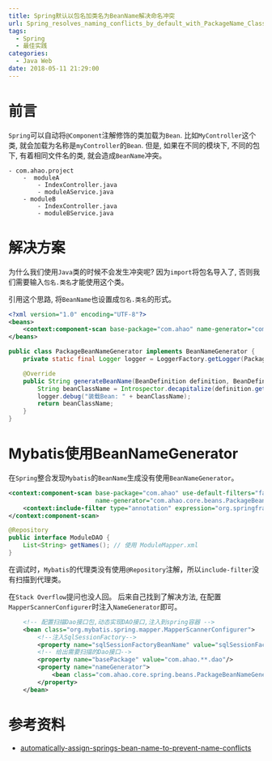 ```yaml
---
title: Spring默认以包名加类名为BeanName解决命名冲突
url: Spring_resolves_naming_conflicts_by_default_with_PackageName_ClassName_BeanName
tags:
  - Spring
  - 最佳实践
categories:
  - Java Web
date: 2018-05-11 21:29:00
---
```

# 前言
`Spring`可以自动将`@Component`注解修饰的类加载为`Bean`.
比如`MyController`这个类, 就会加载为名称是`myController`的`Bean`.
但是, 如果在不同的模块下, 不同的包下, 有着相同文件名的类, 就会造成`BeanName`冲突。
```
- com.ahao.project
    -  moduleA
        - IndexController.java
        - moduleAService.java
    - moduleB
        - IndexController.java
        - moduleBService.java
```

<!-- more -->

# 解决方案
为什么我们使用`Java`类的时候不会发生冲突呢?
因为`import`将包名导入了, 否则我们需要输入`包名.类名`才能使用这个类。

引用这个思路, 将`BeanName`也设置成`包名.类名`的形式。
```xml
<?xml version="1.0" encoding="UTF-8"?>
<beans>
    <context:component-scan base-package="com.ahao" name-generator="com.ahao.core.spring.bean.PackageBeanNameGenerator"/>
</beans>
```
```java
public class PackageBeanNameGenerator implements BeanNameGenerator {
    private static final Logger logger = LoggerFactory.getLogger(PackageBeanNameGenerator.class);

    @Override
    public String generateBeanName(BeanDefinition definition, BeanDefinitionRegistry registry) {
        String beanClassName = Introspector.decapitalize(definition.getBeanClassName());
        logger.debug("装载Bean: " + beanClassName);
        return beanClassName;
    }
}
```

# Mybatis使用BeanNameGenerator
在`Spring`整合发现`Mybatis`的`BeanName`生成没有使用`BeanNameGenerator`。
```xml
<context:component-scan base-package="com.ahao" use-default-filters="false"
                        name-generator="com.ahao.core.beans.PackageBeanNameGenerator">
    <context:include-filter type="annotation" expression="org.springframework.stereotype.Repository"/>
</context:component-scan>
```
```java
@Repository
public interface ModuleDAO {
    List<String> getNames(); // 使用 ModuleMapper.xml
}
```
在调试时，`Mybatis`的代理类没有使用`@Repository`注解，所以`include-filter`没有扫描到代理类。

在`Stack Overflow`提问也没人回。
后来自己找到了解决方法, 在配置`MapperScannerConfigurer`时注入`NameGenerator`即可。
```xml
    <!-- 配置扫描Dao接口包,动态实现DAO接口,注入到spring容器 -->
    <bean class="org.mybatis.spring.mapper.MapperScannerConfigurer">
        <!--注入SqlSessionFactory-->
        <property name="sqlSessionFactoryBeanName" value="sqlSessionFactory"/>
        <!-- 给出需要扫描的Dao接口-->
        <property name="basePackage" value="com.ahao.**.dao"/>
        <property name="nameGenerator">
            <bean class="com.ahao.core.spring.beans.PackageBeanNameGenerator"/>
        </property>
    </bean>
```

# 参考资料
- [automatically-assign-springs-bean-name-to-prevent-name-conflicts](https://stackoverflow.com/questions/5414215)